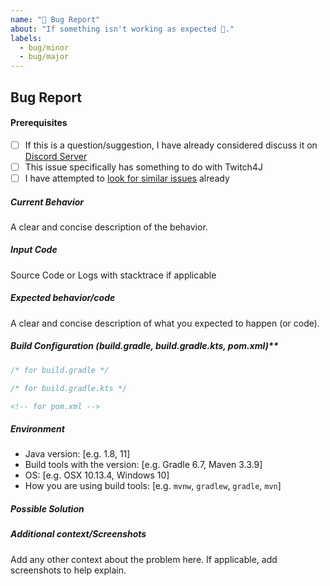 ```yaml
---
name: "🐛 Bug Report"
about: "If something isn't working as expected 🤔."
labels: 
  - bug/minor
  - bug/major
---
```


## Bug Report

#### Prerequisites
* [ ] If this is a question/suggestion, I have already considered discuss it on [Discord Server](https://discord.gg/FQ5vgW3)
* [ ] This issue specifically has something to do with Twitch4J
* [ ] I have attempted to [look for similar issues](https://github.com/twitch4j/twitch4j/issues) already

##### Current Behavior
A clear and concise description of the behavior.

##### Input Code
Source Code or Logs with stacktrace if applicable

##### Expected behavior/code
A clear and concise description of what you expected to happen (or code).

##### Build Configuration (build.gradle, build.gradle.kts, pom.xml)**

```groovy
/* for build.gradle */
```

```kotlin
/* for build.gradle.kts */
```

```xml
<!-- for pom.xml -->
```

##### Environment
- Java version: [e.g. 1.8, 11]
- Build tools with the version: [e.g. Gradle 6.7, Maven 3.3.9]
- OS: [e.g. OSX 10.13.4, Windows 10]
- How you are using build tools: [e.g. `mvnw`, `gradlew`, `gradle`, `mvn`]

##### Possible Solution
<!--- Only if you have suggestions on a fix for the bug -->

##### Additional context/Screenshots
Add any other context about the problem here. If applicable, add screenshots to help explain.